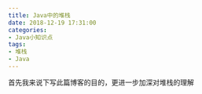 ```yaml
---
title: Java中的堆栈
date: 2018-12-19 17:31:00
categories: 
- Java小知识点
tags: 
- 堆栈
- Java
---
```


首先我来说下写此篇博客的目的，更进一步加深对堆栈的理解

